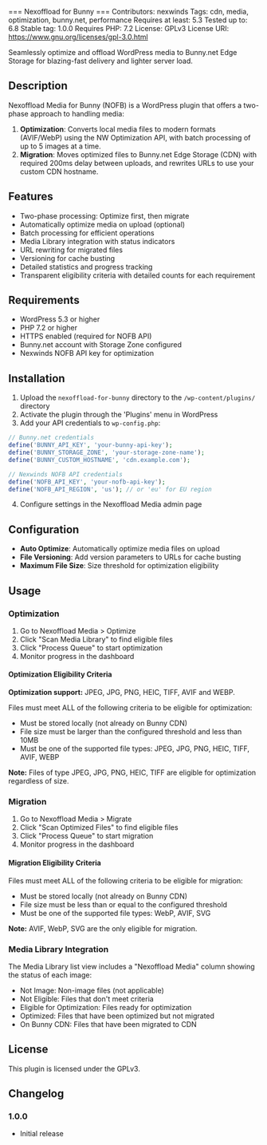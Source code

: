 === Nexoffload for Bunny ===
Contributors: nexwinds
Tags: cdn, media, optimization, bunny.net, performance
Requires at least: 5.3
Tested up to: 6.8
Stable tag: 1.0.0
Requires PHP: 7.2
License: GPLv3
License URI: https://www.gnu.org/licenses/gpl-3.0.html

Seamlessly optimize and offload WordPress media to Bunny.net Edge Storage for blazing-fast delivery and lighter server load.

## Description

Nexoffload Media for Bunny (NOFB) is a WordPress plugin that offers a two-phase approach to handling media:

1. **Optimization**: Converts local media files to modern formats (AVIF/WebP) using the NW Optimization API, with batch processing of up to 5 images at a time.
2. **Migration**: Moves optimized files to Bunny.net Edge Storage (CDN) with required 200ms delay between uploads, and rewrites URLs to use your custom CDN hostname.

## Features

- Two-phase processing: Optimize first, then migrate
- Automatically optimize media on upload (optional)
- Batch processing for efficient operations
- Media Library integration with status indicators
- URL rewriting for migrated files
- Versioning for cache busting
- Detailed statistics and progress tracking
- Transparent eligibility criteria with detailed counts for each requirement

## Requirements

- WordPress 5.3 or higher
- PHP 7.2 or higher
- HTTPS enabled (required for NOFB API)
- Bunny.net account with Storage Zone configured
- Nexwinds NOFB API key for optimization

## Installation

1. Upload the `nexoffload-for-bunny` directory to the `/wp-content/plugins/` directory
2. Activate the plugin through the 'Plugins' menu in WordPress
3. Add your API credentials to `wp-config.php`:

```php
// Bunny.net credentials
define('BUNNY_API_KEY', 'your-bunny-api-key');
define('BUNNY_STORAGE_ZONE', 'your-storage-zone-name');
define('BUNNY_CUSTOM_HOSTNAME', 'cdn.example.com');

// Nexwinds NOFB API credentials
define('NOFB_API_KEY', 'your-nofb-api-key');
define('NOFB_API_REGION', 'us'); // or 'eu' for EU region
```

4. Configure settings in the Nexoffload Media admin page

## Configuration

- **Auto Optimize**: Automatically optimize media files on upload
- **File Versioning**: Add version parameters to URLs for cache busting
- **Maximum File Size**: Size threshold for optimization eligibility

## Usage

### Optimization

1. Go to Nexoffload Media > Optimize
2. Click "Scan Media Library" to find eligible files
3. Click "Process Queue" to start optimization
4. Monitor progress in the dashboard

#### Optimization Eligibility Criteria

**Optimization support:** JPEG, JPG, PNG, HEIC, TIFF, AVIF and WEBP.

Files must meet ALL of the following criteria to be eligible for optimization:
- Must be stored locally (not already on Bunny CDN)
- File size must be larger than the configured threshold and less than 10MB
- Must be one of the supported file types: JPEG, JPG, PNG, HEIC, TIFF, AVIF, WEBP

**Note:** Files of type JPEG, JPG, PNG, HEIC, TIFF are eligible for optimization regardless of size.

### Migration

1. Go to Nexoffload Media > Migrate
2. Click "Scan Optimized Files" to find eligible files
3. Click "Process Queue" to start migration
4. Monitor progress in the dashboard

#### Migration Eligibility Criteria

Files must meet ALL of the following criteria to be eligible for migration:
- Must be stored locally (not already on Bunny CDN)
- File size must be less than or equal to the configured threshold
- Must be one of the supported file types: WebP, AVIF, SVG

**Note:** AVIF, WebP, SVG are the only eligible for migration.

### Media Library Integration

The Media Library list view includes a "Nexoffload Media" column showing the status of each image:
- Not Image: Non-image files (not applicable)
- Not Eligible: Files that don't meet criteria
- Eligible for Optimization: Files ready for optimization
- Optimized: Files that have been optimized but not migrated
- On Bunny CDN: Files that have been migrated to CDN

## License

This plugin is licensed under the GPLv3.

## Changelog

### 1.0.0
* Initial release

